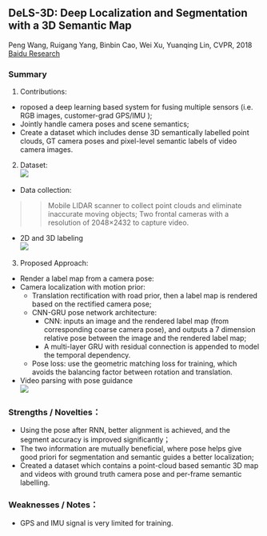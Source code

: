 ## DeLS-3D: Deep Localization and Segmentation with a 3D Semantic Map

Peng Wang, Ruigang Yang, Binbin Cao, Wei Xu, Yuanqing Lin, CVPR, 2018</br>
[Baidu Research](http://research.baidu.com/Research_Areas/index-view?id=58)

### Summary
1.  Contributions:
* roposed a deep learning based system for fusing multiple sensors (i.e. RGB images, customer-grad GPS/IMU );
* Jointly handle camera poses and scene semantics;
* Create a dataset which includes dense 3D semantically labelled point clouds, GT camera poses and pixel-level semantic labels of video camera images.
2.  Dataset:</br>
![](https://github.com/TerenceCYJ/VP-SC-papers/raw/master/images/8.png)
* Data collection: </br>
>> Mobile LIDAR scanner to collect point clouds and eliminate  inaccurate moving objects;
>>Two frontal cameras with a resolution of 2048×2432 to capture video.

* 2D and 3D labeling</br>
![](https://github.com/TerenceCYJ/VP-SC-papers/raw/master/images/9.png)
3.  Proposed Approach:
* Render a label map from a camera pose:
* Camera localization with motion prior:
    * Translation rectification with road prior, then a label map is rendered based on the rectified camera pose;
    * CNN-GRU pose network architecture:
        * CNN: inputs an image and the rendered label map (from corresponding coarse camera pose), and outputs a 7 dimension relative pose between the image and the rendered label map;
        * A multi-layer GRU with residual connection  is appended to model the temporal dependency.
    * Pose loss: use the geometric matching loss for training, which avoids the balancing factor between rotation and translation.
* Video parsing with pose guidance</br>
![](https://github.com/TerenceCYJ/VP-SC-papers/raw/master/images/10.png)

### Strengths / Novelties：
* Using the pose after RNN, better alignment is achieved, and the segment accuracy is improved significantly；
* The two information are mutually beneficial, where pose helps give good priori for segmentation and semantic guides a better localization;
* Created a dataset which contains a point-cloud based semantic 3D map and videos with ground truth camera pose and per-frame semantic labelling.
	
### Weaknesses / Notes：
* GPS and IMU signal is very limited for training.
